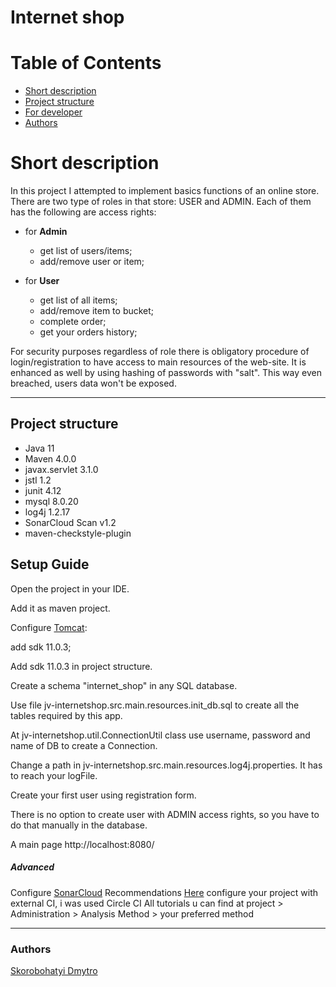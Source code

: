 # Internet shop

# Table of Contents
* [Short description](#description)
* [Project structure](#structure)
* [For developer](#setup)
* [Authors](#authors)

# <a name="description"></a>Short description
In this project I attempted to implement basics functions of an online store. There are two type of roles in that store: USER and ADMIN. Each of them has the following are access rights:

* for **Admin**
  * get list of users/items;
  * add/remove user or item;

* for **User**
  * get list of all items;
  * add/remove item to bucket;
  * complete order;
  * get your orders history;


For security purposes regardless of role there is obligatory procedure of login/registration to have access to main resources of the web-site. It is enhanced as well by using hashing of passwords with "salt". This way even breached, users data won't be exposed.

---

## <a name="structure">Project structure

- Java 11
- Maven 4.0.0
- javax.servlet 3.1.0
- jstl 1.2
- junit 4.12
- mysql 8.0.20
- log4j 1.2.17
- SonarCloud Scan v1.2
- maven-checkstyle-plugin

## <a name="setup">Setup Guide

Open the project in your IDE.

Add it as maven project.

Configure [Tomcat](https://habr.com/ru/post/274587/ "Example"):

add sdk 11.0.3;

Add sdk 11.0.3 in project struсture.

Create a schema "internet_shop" in any SQL database.

Use file jv-internetshop.src.main.resources.init_db.sql to create all the tables required by this app.

At jv-internetshop.util.ConnectionUtil class use username, password and name of DB to create a Connection.

Change a path in jv-internetshop.src.main.resources.log4j.properties. It has to reach your logFile.

Create your first user using registration form.

There is no option to create user with ADMIN access rights, so you have to do that manually in the database.

A main page http://localhost:8080/

##### Advanced

Configure [SonarCloud](https://github.com/marketplace/actions/sonarcloud-scan#do-not-use-this-github-action-if-you-are-in-the-following-situations) 
Recommendations
[Here](https://sonarcloud.io/projects) configure your project with external CI, i was used Circle CI
All tutorials u can find at project > Administration > Analysis Method > your preferred method 

___

### <a name="authors"></a>Authors
[Skorobohatyi Dmytro](https://github.com/6ALLIKA)

